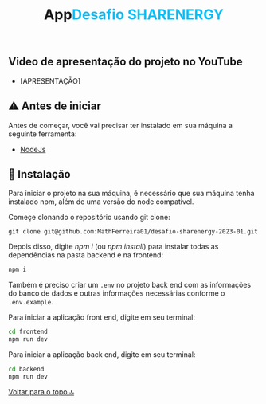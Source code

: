 <h1 align="center" id="top">App<span style="color:#10BEF5">Desafio SHARENERGY</span></h1>
<br>

## Video de apresentação do projeto no YouTube

- [APRESENTAÇÃO]

## ⚠ Antes de iniciar

Antes de começar, você vai precisar ter instalado em sua máquina a seguinte ferramenta:

- [NodeJs](https://nodejs.org/en/)

## 🎲 Instalação

Para iniciar o projeto na sua máquina, é necessário que sua máquina tenha instalado npm, além de uma versão do node compativel.

Começe clonando o repositório usando git clone:

```
git clone git@github.com:MathFerreira01/desafio-sharenergy-2023-01.git
```

Depois disso, digite <em>npm i</em> (ou <em>npm install</em>) para instalar todas as dependências na pasta backend e na frontend:

```bash
npm i
```

Também é preciso criar um `.env` no projeto back end com as informações do banco de dados e outras informações necessárias conforme o `.env.example`.

Para iniciar a aplicação front end, digite em seu terminal:

```bash
cd frontend
npm run dev
```

Para iniciar a aplicação back end, digite em seu terminal:

```bash
cd backend
npm run dev
```

[Voltar para o topo 🔝](#top)